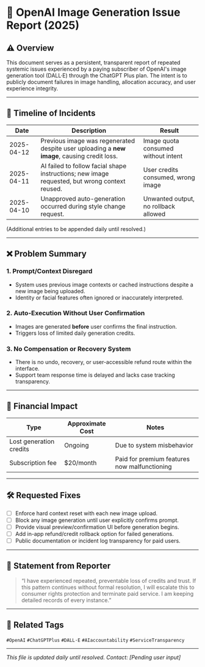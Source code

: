 # 🧾 OpenAI Image Generation Issue Report (2025)

## ⚠️ Overview
This document serves as a persistent, transparent report of repeated systemic issues experienced by a paying subscriber of OpenAI's image generation tool (DALL·E) through the ChatGPT Plus plan. The intent is to publicly document failures in image handling, allocation accuracy, and user experience integrity.

---

## 📆 Timeline of Incidents

| Date       | Description                                                                                   | Result                                |
|------------|-----------------------------------------------------------------------------------------------|---------------------------------------|
| 2025-04-12 | Previous image was regenerated despite user uploading a **new image**, causing credit loss.   | Image quota consumed without intent   |
| 2025-04-11 | AI failed to follow facial shape instructions; new image requested, but wrong context reused. | User credits consumed, wrong image    |
| 2025-04-10 | Unapproved auto-generation occurred during style change request.                              | Unwanted output, no rollback allowed  |

(Additional entries to be appended daily until resolved.)

---

## ❌ Problem Summary

### 1. **Prompt/Context Disregard**
- System uses previous image contexts or cached instructions despite a new image being uploaded.
- Identity or facial features often ignored or inaccurately interpreted.

### 2. **Auto-Execution Without User Confirmation**
- Images are generated **before** user confirms the final instruction.
- Triggers loss of limited daily generation credits.

### 3. **No Compensation or Recovery System**
- There is no undo, recovery, or user-accessible refund route within the interface.
- Support team response time is delayed and lacks case tracking transparency.

---

## 💸 Financial Impact

| Type                     | Approximate Cost | Notes                                        |
|--------------------------|------------------|----------------------------------------------|
| Lost generation credits | Ongoing          | Due to system misbehavior                   |
| Subscription fee        | $20/month        | Paid for premium features now malfunctioning |

---

## 🛠️ Requested Fixes

- [ ] Enforce hard context reset with each new image upload.
- [ ] Block any image generation until user explicitly confirms prompt.
- [ ] Provide visual preview/confirmation UI before generation begins.
- [ ] Add in-app refund/credit rollback option for failed generations.
- [ ] Public documentation or incident log transparency for paid users.

---

## 📢 Statement from Reporter
> “I have experienced repeated, preventable loss of credits and trust. If this pattern continues without formal resolution, I will escalate this to consumer rights protection and terminate paid service. I am keeping detailed records of every instance.”

---

## 🔗 Related Tags
`#OpenAI` `#ChatGPTPlus` `#DALL·E` `#AIaccountability` `#ServiceTransparency`

---

_This file is updated daily until resolved. Contact: [Pending user input]_
